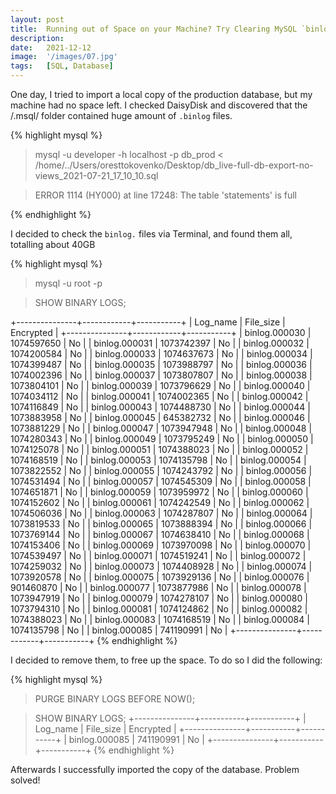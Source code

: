 ```yaml
---
layout: post
title:  Running out of Space on your Machine? Try Clearing MySQL `binlog` Files!
description:
date:   2021-12-12
image:  '/images/07.jpg'
tags:   [SQL, Database]
---
```


One day, I tried to import a local copy of the production database, but my machine had no space left. I checked DaisyDisk and discovered that the /.msql/ folder contained huge amount of `.binlog` files.

{% highlight mysql %}
> mysql -u developer -h localhost -p db_prod < /home/../Users/oresttokovenko/Desktop/db_live-full-db-export-no-views_2021-07-21_17_10_10.sql

> ERROR 1114 (HY000) at line 17248: The table 'statements' is full

{% endhighlight %}

I decided to check the `binlog.` files via Terminal, and found them all, totalling about 40GB

{% highlight mysql %}

> mysql -u root -p

> SHOW BINARY LOGS;

+---------------+------------+-----------+
| Log_name      | File_size  | Encrypted |
+---------------+------------+-----------+
| binlog.000030 | 1074597650 | No        |
| binlog.000031 | 1073742397 | No        |
| binlog.000032 | 1074200584 | No        |
| binlog.000033 | 1074637673 | No        |
| binlog.000034 | 1074399487 | No        |
| binlog.000035 | 1073988797 | No        |
| binlog.000036 | 1074002396 | No        |
| binlog.000037 | 1073807807 | No        |
| binlog.000038 | 1073804101 | No        |
| binlog.000039 | 1073796629 | No        |
| binlog.000040 | 1074034112 | No        |
| binlog.000041 | 1074002365 | No        |
| binlog.000042 | 1074116849 | No        |
| binlog.000043 | 1074488730 | No        |
| binlog.000044 | 1073883958 | No        |
| binlog.000045 |  645382732 | No        |
| binlog.000046 | 1073881229 | No        |
| binlog.000047 | 1073947948 | No        |
| binlog.000048 | 1074280343 | No        |
| binlog.000049 | 1073795249 | No        |
| binlog.000050 | 1074125078 | No        |
| binlog.000051 | 1074388023 | No        |
| binlog.000052 | 1074168519 | No        |
| binlog.000053 | 1074135798 | No        |
| binlog.000054 | 1073822552 | No        |
| binlog.000055 | 1074243792 | No        |
| binlog.000056 | 1074531494 | No        |
| binlog.000057 | 1074545309 | No        |
| binlog.000058 | 1074651871 | No        |
| binlog.000059 | 1073959972 | No        |
| binlog.000060 | 1074152602 | No        |
| binlog.000061 | 1074242549 | No        |
| binlog.000062 | 1074506036 | No        |
| binlog.000063 | 1074287807 | No        |
| binlog.000064 | 1073819533 | No        |
| binlog.000065 | 1073888394 | No        |
| binlog.000066 | 1073769144 | No        |
| binlog.000067 | 1074638410 | No        |
| binlog.000068 | 1074153406 | No        |
| binlog.000069 | 1073970098 | No        |
| binlog.000070 | 1074539497 | No        |
| binlog.000071 | 1074519241 | No        |
| binlog.000072 | 1074259032 | No        |
| binlog.000073 | 1074408928 | No        |
| binlog.000074 | 1073920578 | No        |
| binlog.000075 | 1073929136 | No        |
| binlog.000076 |  901460870 | No        |
| binlog.000077 | 1073877986 | No        |
| binlog.000078 | 1073947919 | No        |
| binlog.000079 | 1074278107 | No        |
| binlog.000080 | 1073794310 | No        |
| binlog.000081 | 1074124862 | No        |
| binlog.000082 | 1074388023 | No        |
| binlog.000083 | 1074168519 | No        |
| binlog.000084 | 1074135798 | No        |
| binlog.000085 |  741190991 | No        |
+---------------+------------+-----------+
{% endhighlight %}

I decided to remove them, to free up the space. To do so I did the following:

{% highlight mysql %}
> PURGE BINARY LOGS BEFORE NOW();

> SHOW BINARY LOGS;
+---------------+-----------+-----------+
| Log_name      | File_size | Encrypted |
+---------------+-----------+-----------+
| binlog.000085 | 741190991 | No        |
+---------------+-----------+-----------+
{% endhighlight %}

Afterwards I successfully imported the copy of the database. Problem solved!